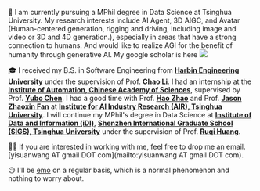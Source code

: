 👋 I am currently pursuing a MPhil degree in Data Science at Tsinghua University. My research interests include AI Agent, 3D AIGC, and Avatar (Human-centered generation, rigging and driving, including image and video or 3D and 4D generation.), especially in areas that have a strong connection to humans. And would like to realize AGI for the benefit of humanity through generative AI.
My google scholar is here <a href='https://scholar.google.com/citations?user=uVMnzPMAAAAJ'><img src="https://img.shields.io/endpoint?logo=Google%20Scholar&url=https%3A%2F%2Fcdn.jsdelivr.net%2Fgh%2Fyisuanwang%2Fyisuanwang.github.io@google-scholar-stats%2Fgs_data_shieldsio.json&labelColor=f6f6f6&color=9cf&style=flat&label=citations"></a>

🎓 I received my B.S. in Software Engineering from **[Harbin Engineering University](https://english.hrbeu.edu.cn/)** under the supervision of Prof. **[Chao Li](https://mohub.net/help/MoHub/UserServiceCases/Cases1.html#%E6%95%99%E5%B8%88%E4%BB%8B%E7%BB%8D)**.
I had an internship at the **[Institute of Automation, Chinese Academy of Sciences](http://english.ia.cas.cn/)**, supervised by Prof. **[Yubo Chen](https://scholar.google.com/citations?hl=en&user=9z7GPxIAAAAJ)**.
I had a good time with Prof. **[Hao Zhao](https://scholar.google.com/citations?hl=en&user=ygQznUQAAAAJ)** and Prof. **[Jason Zhaoxin Fan](https://scholar.google.com/citations?user=JHvyYDQAAAAJ)** at **[Institute for AI Industry Research (AIR), Tsinghua University](https://air.tsinghua.edu.cn/en/)**.
I will continue my MPhil's degree in Data Science at **[Institute of Data and Information (iDI)](https://www.sigs.tsinghua.edu.cn/en/Institute_of_Data_and_Information/)**, **[ Shenzhen International Graduate School (SIGS), Tsinghua University](https://www.sigs.tsinghua.edu.cn/en/)** under the supervision of Prof. **[Ruqi Huang](https://scholar.google.com/citations?user=cgRY63gAAAAJ&hl=en&oi=ao)**.

🙋‍♂️ If you are interested in working with me, feel free to drop me an email. [yisuanwang AT gmail DOT com](mailto:yisuanwang AT gmail DOT com). 

😥 I'll be [emo](https://yisuanwang.github.io/emo) on a regular basis, which is a normal phenomenon and nothing to worry about.
